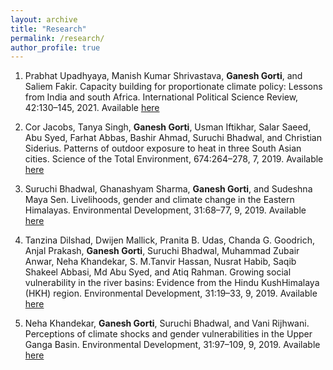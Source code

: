 ```yaml
---
layout: archive
title: "Research"
permalink: /research/
author_profile: true
---
```

1. Prabhat Upadhyaya, Manish Kumar Shrivastava, **Ganesh Gorti**, and Saliem Fakir. Capacity building for proportionate climate policy: Lessons from India and south Africa. International Political Science Review, 42:130–145, 2021.
Available [here](https://doi.org/10.1177/0192512120963883)

2. Cor Jacobs, Tanya Singh, **Ganesh Gorti**, Usman Iftikhar, Salar Saeed, Abu Syed, Farhat Abbas, Bashir Ahmad, Suruchi Bhadwal, and Christian Siderius. Patterns of outdoor exposure to heat in three South Asian cities. Science
of the Total Environment, 674:264–278, 7, 2019. Available [here](https://doi.org/10.1016/j.scitotenv.2019.04.087)

3. Suruchi Bhadwal, Ghanashyam Sharma, **Ganesh Gorti**, and Sudeshna Maya Sen. Livelihoods, gender and climate
change in the Eastern Himalayas. Environmental Development, 31:68–77, 9, 2019. Available [here](https://doi.org/10.1016/j.envdev.2019.04.008)

4. Tanzina Dilshad, Dwijen Mallick, Pranita B. Udas, Chanda G. Goodrich, Anjal Prakash, **Ganesh Gorti**, Suruchi
Bhadwal, Muhammad Zubair Anwar, Neha Khandekar, S. M.Tanvir Hassan, Nusrat Habib, Saqib Shakeel Abbasi,
Md Abu Syed, and Atiq Rahman. Growing social vulnerability in the river basins: Evidence from the Hindu KushHimalaya (HKH) region. Environmental Development, 31:19–33, 9, 2019. Available [here](https://doi.org/10.1016/j.envdev.2018.12.004)

5. Neha Khandekar, **Ganesh Gorti**, Suruchi Bhadwal, and Vani Rijhwani. Perceptions of climate shocks and gender
vulnerabilities in the Upper Ganga Basin. Environmental Development, 31:97–109, 9, 2019. Available [here](https://doi.org/10.1016/j.envdev.2019.02.001)
